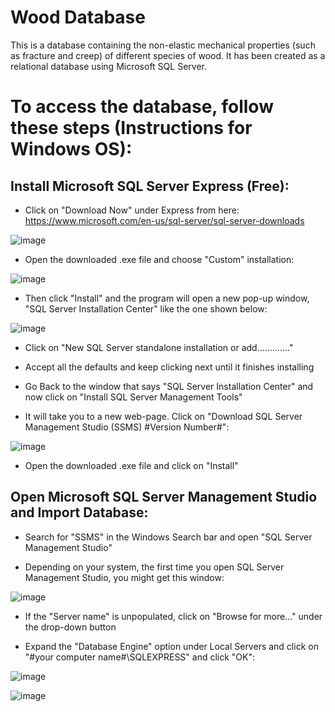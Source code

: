 # Wood Database
This is a database containing the non-elastic mechanical properties (such as fracture and creep) of different species of wood. It has been created as a relational database using Microsoft SQL Server. 

# To access the database, follow these steps (Instructions for Windows OS):

## Install Microsoft SQL Server Express (Free):
* Click on "Download Now" under Express from here:
https://www.microsoft.com/en-us/sql-server/sql-server-downloads

![image](https://github.com/user-attachments/assets/94fa3882-a61b-4351-b61c-02a6f12addf3)

* Open the downloaded .exe file and choose "Custom" installation:
  
![image](https://github.com/user-attachments/assets/9b9cb1c2-13df-4625-bb00-fc7f5b218dd9)

* Then click "Install" and the program will open a new pop-up window, "SQL Server Installation Center" like the one shown below:

![image](https://github.com/user-attachments/assets/e2bfac36-1348-4c8a-a735-e63f950f7e05)

* Click on "New SQL Server standalone installation or add............."

* Accept all the defaults and keep clicking next until it finishes installing

* Go Back to the window  that says "SQL Server Installation Center" and now click on "Install SQL Server Management Tools"

* It will take you to a new web-page. Click on "Download SQL Server Management Studio (SSMS) #Version Number#":

![image](https://github.com/user-attachments/assets/b5dd5223-b4f0-4d61-8073-93614c7e52bf)

* Open the downloaded .exe file and click on "Install"

## Open Microsoft SQL Server Management Studio and Import Database:

* Search for "SSMS" in the Windows Search bar and open "SQL Server Management Studio"

* Depending on your system, the first time you open SQL Server Management Studio, you might get this window:

![image](https://github.com/user-attachments/assets/e1725d9e-5de6-4065-acb9-cf451001f16a)

* If the "Server name" is unpopulated, click on "Browse for more..." under the drop-down button

* Expand the "Database Engine" option under Local Servers and click on "#your computer name#\SQLEXPRESS" and click "OK":

![image](https://github.com/user-attachments/assets/57e783f6-a0f9-489a-9bfc-b58c65084f3a)


![image](https://github.com/user-attachments/assets/1f634d2c-13ed-45d6-98be-f2f7b5d07fed)
